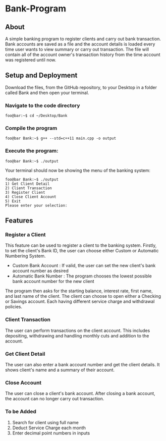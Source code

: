 
# Bank-Program

## About
A simple banking program to register clients and carry out bank transaction. Bank accounts are saved as a file and the account details is loaded every time user wants to view summary or carry out transaction. The file will contain all of the account owner's transaction history from the time account was registered until now.

## Setup and Deployment
Download the files, from the GitHub repository, to your Desktop in a folder called Bank and then open your terminal. 

### Navigate to the code directory
```console
foo@bar:~$ cd ~/Desktop/Bank
```

### Compile the program
```console
foo@bar Bank:~$ g++ --std=c++11 main.cpp -o output
```
### Execute the program:
```console
foo@bar Bank:~$ ./output
```

Your terminal should now be showing the menu of the banking system:
```console
foo@bar Bank:~$ ./output
1) Get Client Detail
2) Client Transaction
3) Register Client
4) Close Client Account 
5) Exit
Please enter your selection:
```


## Features

### Register a Client

This feature can be used to register a client to the banking system. Firstly, to set the client's Bank ID, the user can choose either Custom or Automatic Numbering System.

- Custom Bank Account : If valid, the user can set the new client's bank account number as desired
- Automatic Bank Number : The program chooses the lowest possible bank account number for the new client

The program then asks for the starting balance, interest rate, first name, and last name of the client. The client can choose to open either a Checking or Savings account. Each having different service charge and withdrawal policies.
  
### Client Transaction

The user can perform transactions on the client account. This includes depositing, withdrawing and handling monthly cuts and addition to the account.
  
### Get Client Detail

The user can also enter a bank account number and get the client details. It shows client's name and a summary of their account.

### Close Account
  
The user can close a client's bank account. After closing a bank account, the account can no longer carry out transaction.
  
### To be Added

1) Search for client using full name
2) Deduct Service Charge each month
3) Enter decimal point numbers in inputs
